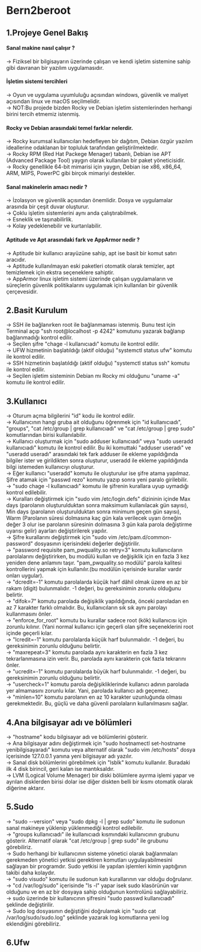 # Bern2beroot

## 1.Projeye Genel Bakış
#### Sanal makine nasıl çalışır ?
→ Fiziksel bir bilgisayarın üzerinde çalışan ve kendi işletim sistemine sahip gibi davranan bir yazılım uygulamasıdır.<br>

#### İşletim sistemi tercihleri
→ Oyun ve uygulama uyumluluğu açısından windows, güvenlik ve maliyet açısından linux ve macOS seçilmelidir.<br>
→ NOT:Bu projede bizden Rocky ve Debian işletim sistemlerinden herhangi birini tercih etmemiz istenmiş.<br>

#### Rocky ve Debian arasındaki temel farklar nelerdir.
→ Rocky kurumsal kullanıcıları hedefleyen bir dağıtım, Debian özgür yazılım ideallerine odaklanan bir topluluk tarafından geliştirilmektedir.<br>
→ Rocky RPM (Red Hat Packege Menager) tabanlı, Debian ise APT (Advanced Package Tool) yaygın olarak kullanılan bir paket yöneticisidir.<br>
→ Rocky genellikle 64-bit mimarisi için yaygın, Debian ise x86, x86_64, ARM, MIPS, PowerPC gibi birçok mimariyi destekler.<br>

#### Sanal makinelerin amacı nedir ?
→ İzolasyon ve güvenlik açısından önemlidir. Dosya ve uygulamalar arasında bir çeşit duvar oluşturur.<br>
→ Çoklu işletim sistemlerini aynı anda çalıştırabilmek.<br>
→ Esneklik ve taşınabilirlik.<br>
→ Kolay yedeklenebilir ve kurtarılabilir.<br>

#### Aptitude ve Apt arasındaki fark ve AppArmor nedir ?
→ Aptitude bir kullanıcı arayüzüne sahip, apt ise basit bir komut satırı aracıdır.<br>
→ Aptitude kullanılmayan eski paketleri otomatik olarak temizler, apt temizlemek için ekstra seçeneklere sahiptir.<br>
→ AppArmor linux işletim sistemi üzerinde çalışan uygulamaların ve süreçlerin güvenlik politikalarını uygulamak için kullanılan bir güvenlik çerçevesidir.<br>

## 2.Basit Kurulum
→ SSH ile bağlanırken root ile bağlanmaması istenmiş. Bunu test için Terminal açıp "ssh root@localhost -p 4242" komutunu yazarak bağlanıp bağlanmadığı kontrol edilir.<br>
→ Seçilen şifre "chage -l kullanıcıadı" komutu ile kontrol edilir.<br>
→ UFW hizmetinin başlatıldığı (aktif olduğu) "systemctl status ufw" komutu ile kontrol edilir.<br>
→ SSH hizmetinin başlatıldığı (aktif olduğu) "systemctl status ssh" komutu ile kontrol edilir.<br>
→ Seçilen işletim sisteminin Debian mı Rocky mi olduğunu "uname -a" komutu ile kontrol edilir.<br>

## 3.Kullanıcı
→ Oturum açma bilgilerini "id" kodu ile kontrol edilir.<br>
→ Kullanıcının hangi gruba ait olduğunu öğrenmek için "id kullanıcıadı", "groups", "cat /etc/group | grep kullanıcıadı" ve "cat /etc/group | grep sudo" komutlarından birisi kullanılabilir.<br>
→ Kullanıcı oluşturmak için "sudo adduser kullanıcıadı" veya "sudo useradd kullanıcıadı" komutu ile kontrol edilir. Bu iki komuttaki "adduser useradı" ve "useradd useradı" arasındaki tek fark adduser ile ekleme yapıldığında bilgiler ister ve girildikten sonra oluşturur, useradd ile ekleme yapıldığında bilgi istemeden kullanıcıyı oluşturur.<br>
→ Eğer kullanıcı "useradd" komutu ile oluşturulur ise şifre atama yapılmaz. Şifre atamak için "passwd rezo" komutu yazıp sonra yeni paralo girilebilir.<br>
→ "sudo chage -l kullanıcıadı" komutu ile şifrenin kurallara uyup uymadığı kontrol edilebilir.<br>
→ Kuralları değiştirmek için "sudo vim /etc/login.defs" dizininin içinde Max days (parolanın oluşturulduktan sonra maksimum kullanılacak gün sayısı), Min days (parolanın oluşturulduktan sonra minimum geçen gün sayısı), Warm (Parolanın süresi dolmasına kaç gün kala verilecek uyarı örneğin değer 3 olur ise parolanın süresinin dolmasına 3 gün kala parola değiştirme uyarısı gelir) ayarları değiştirilerek yapılır.<br>
→ Şifre kurallarını değiştirmek için "sudo vim /etc/pam.d/common-password" dosyasının içerisindeki değerler değiştirilir.<br>
→ "password requisite pam_pwquality.so retry=3" komutu kullanıcıların parolalarını değiştirirken, bu modülü kullan ve değişiklik için en fazla 3 kez yeniden dene anlamını taşır. "pam_pwquality.so modülü" parola kalitesi kontrollerini yapmak için kullanılır.(bu modülün içerisinde kurallar vardır onları uygular).<br>
→ "dcredit=-1" komutu parolalarda küçük harf dâhil olmak üzere en az bir rakam (digit) bulunmalıdır. -1 değeri, bu gereksinimin zorunlu olduğunu belirtir.<br>
→ "difok=7" komutu parolada değişiklik yapıldığında, önceki paroladan en az 7 karakter farklı olmalıdır. Bu, kullanıcıların sık sık aynı parolayı kullanmasını önler.<br>
→ "enforce_for_root" komutu bu kurallar sadece root (kök) kullanıcısı için zorunlu kılınır. (Yani normal kullanıcı için geçerli olan şifre seçeneklerini root içinde geçerli kılar.<br>
→ "lcredit=-1" komutu parolalarda küçük harf bulunmalıdır. -1 değeri, bu gereksinimin zorunlu olduğunu belirtir.<br>
→ "maxrepeat=3" komutu parolada aynı karakterin en fazla 3 kez tekrarlanmasına izin verir. Bu, parolada aynı karakterin çok fazla tekrarını önler.<br>
→ "ucredit=-1" komutu parolalarda büyük harf bulunmalıdır. -1 değeri, bu gereksinimin zorunlu olduğunu belirtir.<br>
→ "usercheck=1" komutu parola değişikliklerinde kullanıcı adının parolada yer almamasını zorunlu kılar. Yani, parolada kullanıcı adı geçemez.<br>
→ "minlen=10" komutu parolanın en az 10 karakter uzunluğunda olması gerekmektedir. Bu, güçlü ve daha güvenli parolaların kullanılmasını sağlar.<br>

## 4.Ana bilgisayar adı ve bölümleri
→ "hostname" kodu bilgisayar adı ve bölümlerini gösterir.<br>
→ Ana bilgisayar adını değiştirmek için "sudo hostnamectl set-hostname yenibilgisayaradı" komutu veya alternatif olarak "sudo vim /etc/hosts" dosya içerisinde 127.0.0.1 yanına yeni bilgisayar adı yazılır.<br>
→ Sanal disk bölümlerini görebilmek için "lsblk" komutu kullanılır. Buradaki ilk 4 disk birincil, geri kalan ise mantıksaldır.<br>
→ LVM (Logical Volume Menager) bir diski bölümlere ayırma işlemi yapar ve ayrılan disklerden birisi dolar ise diğer diskten belli bir kısmı otomatik olarak diğerine aktarır.<br>

## 5.Sudo
→ "sudo --version" veya "sudo dpkg -l | grep sudo" komutu ile sudonun sanal makineye yüklenip yüklenmediği kontrol edilebilir.<br>
→ "groups kullanıcıadı" ile kullanıcıadı kısmındaki kullanıcının grubunu gösterir. Alternatif olarak "cat /etc/group | grep sudo" ile grubunu görebiliriz.<br>
→ Sudo herhangi bir kullanıcının sisteme yönetici olarak bağlanmaları gerekmeden yönetici yetkisi gerektiren komutları uygulayabilmesini sağlayan bir programdır. Sudo yetkisi ile yapılan işlemleri kimin yaptığının takibi daha kolaydır.<br>
→ "sudo visudo" komutu ile sudonun katı kurallarının var olduğu doğrulanır.<br>
→ "cd /var/log/sudo" içerisinde "ls -l" yapar isek sudo klasörünün var olduğunu ve en az bir dosyaya sahip olduğunun kontrolünü sağlayabiliriz.<br>
→ sudo üzerinde bir kullanıcının şifresini "sudo passwd kullanıcıadı" şeklinde değiştirilir.<br>
→ Sudo log dosyasının değiştiğini doğrulamak için "sudo cat /var/log/sudo/sudo.log" şeklinde yazarak log komutlarına yeni log eklendiğini görebiliriz.<br>

## 6.Ufw


